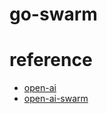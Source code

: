 # go-swarm

# reference

- [open-ai](https://github.com/openai/openai-go/tree/main/examples)
- [open-ai-swarm](https://github.com/openai/swarm)
